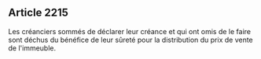 Article 2215
----
Les créanciers sommés de déclarer leur créance et qui ont omis de le faire sont
déchus du bénéfice de leur sûreté pour la distribution du prix de vente de
l'immeuble.
